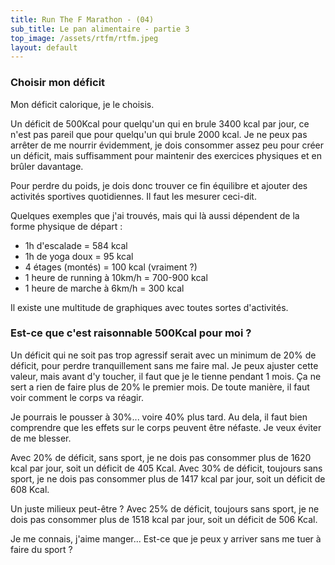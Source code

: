 ```yaml
---
title: Run The F Marathon - (04)
sub_title: Le pan alimentaire - partie 3
top_image: /assets/rtfm/rtfm.jpeg
layout: default
---
```


<div class="journal crimson-text-regular" markdown="1">

### Choisir mon déficit

Mon déficit calorique, je le choisis. 

Un déficit de 500Kcal pour quelqu'un qui en brule 3400 kcal par jour, ce n'est pas pareil que pour quelqu'un qui brule 2000 kcal. 
Je ne peux pas arrêter de me nourrir évidemment, je dois consommer assez peu pour créer un déficit, mais suffisamment pour maintenir des exercices physiques et en brûler davantage.

Pour perdre du poids, je dois donc trouver ce fin équilibre et ajouter des activités sportives quotidiennes. Il faut les mesurer ceci-dit. 

Quelques exemples que j'ai trouvés, mais qui là aussi dépendent de la forme physique de départ :
- 1h d'escalade = 584 kcal  
- 1h de yoga doux = 95 kcal  
- 4 étages (montés) = 100 kcal (vraiment ?)  
- 1 heure de running à 10km/h = 700-900 kcal  
- 1 heure de marche à 6km/h = 300 kcal  

Il existe une multitude de graphiques avec toutes sortes d'activités.

### Est-ce que c'est raisonnable 500Kcal pour moi ?

Un déficit qui ne soit pas trop agressif serait avec un minimum de 20% de déficit, pour perdre tranquillement sans me faire mal. 
Je peux ajuster cette valeur, mais avant d'y toucher, il faut que je le tienne pendant 1 mois. Ça ne sert a rien de faire plus de 20% le premier mois. 
De toute manière, il faut voir comment le corps va réagir. 

Je pourrais le pousser à 30%... voire 40% plus tard. 
Au dela, il faut bien comprendre que les effets sur le corps peuvent être néfaste. Je veux éviter de me blesser.

Avec 20% de déficit, sans sport, je ne dois pas consommer plus de 1620 kcal par jour, soit un déficit de 405 Kcal. 
Avec 30% de déficit, toujours sans sport, je ne dois pas consommer plus de 1417 kcal par jour, soit un déficit de 608 Kcal.

Un juste milieux peut-être ?
Avec 25% de déficit, toujours sans sport, je ne dois pas consommer plus de 1518 kcal par jour, soit un déficit de 506 Kcal.

Je me connais, j'aime manger... Est-ce que je peux y arriver sans me tuer à faire du sport ?
</div>
